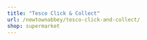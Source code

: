 ```yaml
---
title: "Tesco Click & Collect"
url: /newtownabbey/tesco-click-and-collect/
shop: supermarket
---
```

